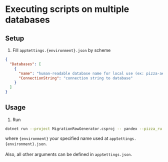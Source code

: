 # Executing scripts on multiple databases

## Setup

1. Fill `appSettings.{environment}.json` by scheme
```json 
{
  "Databases": [
    {
      "name": "human-readable database name for local use (ex: pizza-ae)",
      "ConnectionString": "connection string to database"
    }
  ]
}
```

## Usage

1. Run 
``` bash 
dotnet run --project MigrationRowGenerator.csproj -- yandex --pizza_ru
```
where `{environment}` your specified name used at `appSettings.{environment}.json`.<br/><br/>
Also, all other arguments can be defined in `appSettings.json`.